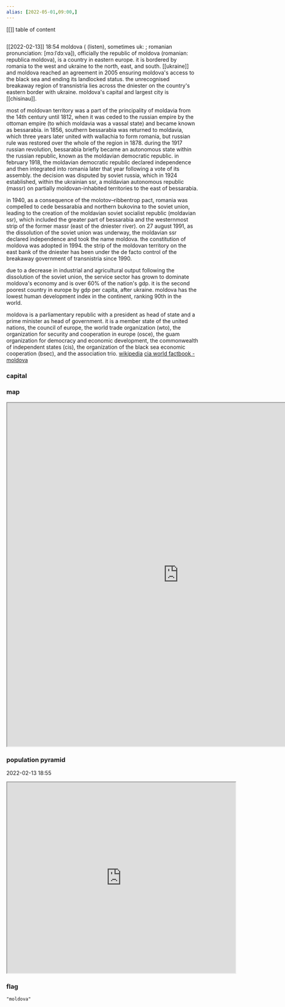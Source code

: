 ```yaml
---
alias: [2022-05-01,09:00,]
---
```

[[]]
table of content
```toc
```
[[2022-02-13]] 18:54
moldova ( (listen), sometimes uk: ; romanian pronunciation: [mɔːlˈdɔːva]), officially the republic of moldova (romanian: republica moldova), is a country in eastern europe. it is bordered by romania to the west and ukraine to the north, east, and south. [[ukraine]] and moldova reached an agreement in 2005 ensuring moldova's access to the black sea and ending its landlocked status. the unrecognised breakaway region of transnistria lies across the dniester on the country's eastern border with ukraine. moldova's capital and largest city is [[chisinau]].

most of moldovan territory was a part of the principality of moldavia from the 14th century until 1812, when it was ceded to the russian empire by the ottoman empire (to which moldavia was a vassal state) and became known as bessarabia. in 1856, southern bessarabia was returned to moldavia, which three years later united with wallachia to form romania, but russian rule was restored over the whole of the region in 1878. during the 1917 russian revolution, bessarabia briefly became an autonomous state within the russian republic, known as the moldavian democratic republic. in february 1918, the moldavian democratic republic declared independence and then integrated into romania later that year following a vote of its assembly. the decision was disputed by soviet russia, which in 1924 established, within the ukrainian ssr, a moldavian autonomous republic (massr) on partially moldovan-inhabited territories to the east of bessarabia.

in 1940, as a consequence of the molotov–ribbentrop pact, romania was compelled to cede bessarabia and northern bukovina to the soviet union, leading to the creation of the moldavian soviet socialist republic (moldavian ssr), which included the greater part of bessarabia and the westernmost strip of the former massr (east of the dniester river). on 27 august 1991, as the dissolution of the soviet union was underway, the moldavian ssr declared independence and took the name moldova. the constitution of moldova was adopted in 1994. the strip of the moldovan territory on the east bank of the dniester has been under the de facto control of the breakaway government of transnistria since 1990.

due to a decrease in industrial and agricultural output following the dissolution of the soviet union, the service sector has grown to dominate moldova's economy and is over 60% of the nation's gdp. it is the second poorest country in europe by gdp per capita, after ukraine. moldova has the lowest human development index in the continent, ranking 90th in the world.

moldova is a parliamentary republic with a president as head of state and a prime minister as head of government. it is a member state of the united nations, the council of europe, the world trade organization (wto), the organization for security and cooperation in europe (osce), the guam organization for democracy and economic development, the commonwealth of independent states (cis), the organization of the black sea economic cooperation (bsec), and the association trio.
[wikipedia](https://en.wikipedia.org/wiki/moldova)
[cia world factbook - moldova](https://www.cia.gov/the-world-factbook/countries/moldova)
### capital

### map
<iframe src="https://duckduckgo.com/?t=ffab&q=moldova&ia=web&iaxm=about" width="900" height="900" ></iframe>

### population pyramid

2022-02-13 18:55

<iframe src="https://www.populationpyramid.net/moldova/2019/" width="600" height="500" ></iframe>

### flag

```query
"moldova"
```